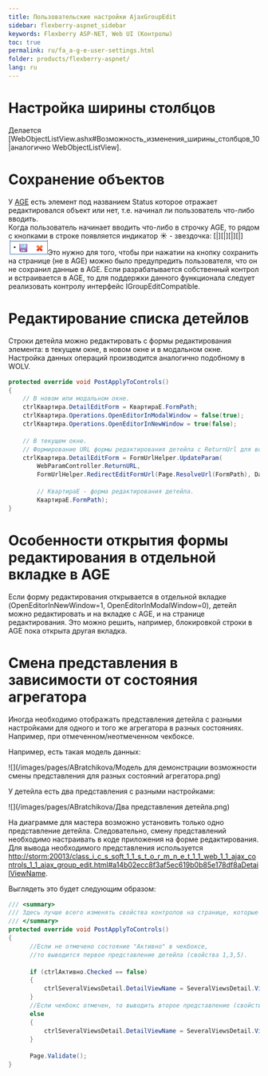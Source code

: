 ```yaml
---
title: Пользовательские настройки AjaxGroupEdit
sidebar: flexberry-aspnet_sidebar
keywords: Flexberry ASP-NET, Web UI (Контролы)
toc: true
permalink: ru/fa_a-g-e-user-settings.html
folder: products/flexberry-aspnet/
lang: ru
---
```




# Настройка ширины столбцов
Делается [WebObjectListView.ashx#Возможность_изменения_ширины_столбцов_10|аналогично WebObjectListView].

# Сохранение объектов
У [AGE](fa_ajax-group-edit.html) есть элемент под названием Status <input type="hidden" /> которое отражает редактировался объект или нет, т.е. начинал ли пользователь что-либо вводить. <br /> Когда пользователь начинает вводить что-либо в строчку AGE, то рядом с кнопками в строке появляется индикатор ☀ - звездочка: [|][|][|][|]![](/images/pages/img/CaseberryWeb/WGE-modified.png)Это нужно для того, чтобы при нажатии на кнопку сохранить на странице (не в AGE) можно было предупредить пользователя, что он не сохранил данные в AGE. Если разрабатывается собственный контрол и встраивается в AGE, то для поддержки данного функционала следует реализовать контролу интерфейс IGroupEditCompatible.

# Редактирование списка детейлов
Строки детейла можно редактировать с формы редактирования элемента: в текущем окне, в новом окне и в модальном окне.
Настройка данных операций производится аналогично подобному в WOLV.

```cs
protected override void PostApplyToControls()
{
    // В новом или модальном окне.
    ctrlКвартира.DetailEditForm = КвартираE.FormPath;
    ctrlКвартира.Operations.OpenEditorInModalWindow = false(true);
    ctrlКвартира.Operations.OpenEditorInNewWindow = true(false);
            
    // В текущем окне.
    // Формирование URL формы редактирования детейла с ReturnUrl для возврата к этой (текущей) форме.
    ctrlКвартира.DetailEditForm = FormUrlHelper.UpdateParam(
        WebParamController.ReturnURL,
        FormUrlHelper.RedirectEditFormUrl(Page.ResolveUrl(FormPath), DataObject.__PrimaryKey.ToString()),

        // КвартираE - форма редактирования детейла.
        КвартираE.FormPath);
}
```

# Особенности открытия формы редактирования в отдельной вкладке в AGE
Если форму редактирования открывается в отдельной вкладке (OpenEditorInNewWindow=1, OpenEditorInModalWindow=0), детейл можно редактировать
и на вкладке с AGE, и на странице редактирования. Это можно решить, например, блокировкой строки в AGE пока открыта другая вкладка.

# Смена представления в зависимости от состояния агрегатора
Иногда необходимо отображать представления детейла с разными настройками для одного и того же агрегатора в разных состояниях. Например, при отмеченном/неотмеченном чекбоксе.

Например, есть такая модель данных:

![](/images/pages/ABratchikova/Модель для демонстрации возможности смены представления для разных состояний агрегатора.png)

У детейла есть два представления с разными настройками: 

![](/images/pages/ABratchikova/Два представления детейла.png)

На диаграмме для мастера возможно установить только одно представление детейла. Следовательно, смену представлений необходимо настраивать в коде приложения на форме редактирования. Для вывода необходимого представления используется <http://storm:20013/class_i_c_s_soft_1_1_s_t_o_r_m_n_e_t_1_1_web_1_1_ajax_controls_1_1_ajax_group_edit.html#a14b02ecc8f3af5ec619b0b85e178df8aDetailViewName>.

Выглядеть это будет следующим образом:

```cs
/// <summary>
/// Здесь лучше всего изменять свойства контролов на странице, которые не обрабатываются WebBinder.
/// </summary>
protected override void PostApplyToControls()
{
      //Если не отмечено состояние "Активно" в чекбоксе,
      //то выводится первое представление детейла (свойства 1,3,5).
            
      if (ctrlАктивно.Checked == false)
      {
          ctrlSeveralViewsDetail.DetailViewName = SeveralViewsDetail.Views.SeveralViewsDetailD1.Name;
      }
      //Если чекбокс отмечен, то выводить второе представление (свойства 2,4,6).
      else
      {
          ctrlSeveralViewsDetail.DetailViewName = SeveralViewsDetail.Views.SeveralViewsDetailD2.Name;
      }

      Page.Validate();
}
```
 


 